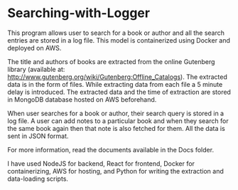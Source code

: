 # Searching-with-Logger

This program allows user to search for a book or author and all the search entries are stored in a log file. This model is containerized using Docker and deployed on AWS.

The title and authors of books are extracted from the online Gutenberg library (available at: http://www.gutenberg.org/wiki/Gutenberg:Offline_Catalogs). The extracted data is in the form of files. While extracting data from each file a 5 minute delay is introduced. The extracted data and the time of extraction are stored in MongoDB database hosted on AWS beforehand.

When user searches for a book or author, their search query is stored in a log file. A user can add notes to a particular book and when they search for the same book again then that note is also fetched for them. All the data is sent in JSON format.

For more information, read the documents available in the Docs folder.

I have used NodeJS for backend, React for frontend, Docker for containerizing, AWS for hosting, and Python for writing the extraction and data-loading scripts.
